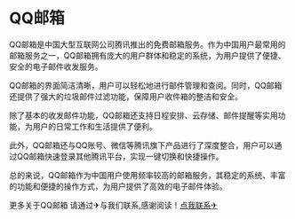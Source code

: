 # QQ邮箱

QQ邮箱是中国大型互联网公司腾讯推出的免费邮箱服务。作为中国用户最常用的邮箱服务之一，QQ邮箱拥有庞大的用户群体和稳定的系统，为用户提供了便捷、安全的电子邮件收发服务。

QQ邮箱的界面简洁清晰，用户可以轻松地进行邮件管理和查阅。同时，QQ邮箱还提供了强大的垃圾邮件过滤功能，保障用户收件箱的整洁和安全。

除了基本的收发邮件功能，QQ邮箱还支持日程安排、云存储、邮件提醒等实用功能，为用户的日常工作和生活提供了便利。

此外，QQ邮箱还与QQ账号、微信等腾讯旗下产品进行了深度整合，用户可以通过QQ邮箱快速登录其他腾讯平台，实现一键切换和快捷操作。

总的来说，QQ邮箱作为中国用户使用频率较高的邮箱服务，其稳定的系统、丰富的功能和便捷的操作方式，为用户提供了高效的电子邮件体验。

更多关于QQ邮箱 请通过✈与我们联系,感谢阅读！[点我联系✈](https://m.G208.com)